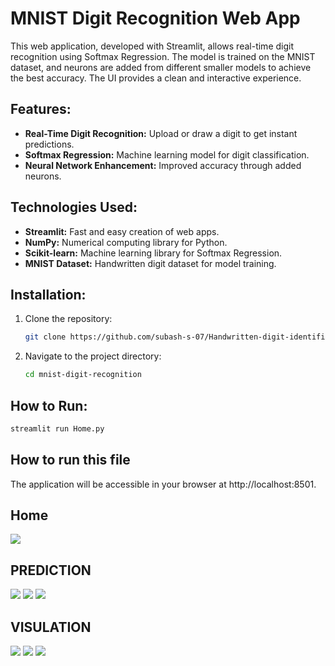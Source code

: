 # MNIST Digit Recognition Web App

This web application, developed with Streamlit, allows real-time digit recognition using Softmax Regression. The model is trained on the MNIST dataset, and neurons are added from different smaller models to achieve the best accuracy. The UI provides a clean and interactive experience.

## Features:

- **Real-Time Digit Recognition:** Upload or draw a digit to get instant predictions.
- **Softmax Regression:** Machine learning model for digit classification.
- **Neural Network Enhancement:** Improved accuracy through added neurons.

## Technologies Used:

- **Streamlit:** Fast and easy creation of web apps.
- **NumPy:** Numerical computing library for Python.
- **Scikit-learn:** Machine learning library for Softmax Regression.
- **MNIST Dataset:** Handwritten digit dataset for model training.

## Installation:

1. Clone the repository:

    ```bash
    git clone https://github.com/subash-s-07/Handwritten-digit-identification-using-softmax-MNIST/
    ```

2. Navigate to the project directory:

    ```bash
    cd mnist-digit-recognition
    ```


## How to Run:

```bash
streamlit run Home.py
```

## How to run this file
The application will be accessible in your browser at http://localhost:8501.
## Home
![](/Screenshots/M1.png)
## PREDICTION
![](/Screenshots/M5.png)
![](/Screenshots/M6.png)
![](/Screenshots/M7.png)
## VISULATION
![](/Screenshots/m2.png)
![](/Screenshots/M3.png)
![](/Screenshots/M4.png)



